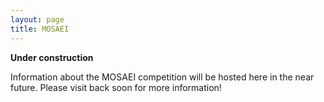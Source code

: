 ```yaml
---
layout: page
title: MOSAEI
---
```


<link type="text/css" rel="stylesheet" href="assets/css/style.css" />

**Under construction**

Information about the MOSAEI competition will be hosted here in the near future.  Please visit back soon for more information!
